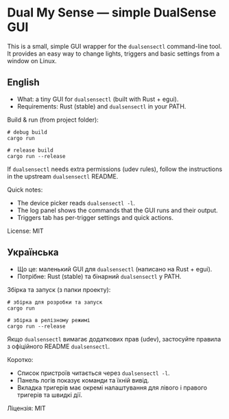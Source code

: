 # Dual My Sense — simple DualSense GUI

This is a small, simple GUI wrapper for the `dualsensectl` command-line tool.
It provides an easy way to change lights, triggers and basic settings from a window on Linux.

English
-------

- What: a tiny GUI for `dualsensectl` (built with Rust + egui).
- Requirements: Rust (stable) and `dualsensectl` in your PATH.

Build & run (from project folder):

```fish
# debug build
cargo run

# release build
cargo run --release
```

If `dualsensectl` needs extra permissions (udev rules), follow the instructions in the upstream `dualsensectl` README.

Quick notes:
- The device picker reads `dualsensectl -l`.
- The log panel shows the commands that the GUI runs and their output.
- Triggers tab has per-trigger settings and quick actions.

License: MIT

Українська
---------

- Що це: маленький GUI для `dualsensectl` (написано на Rust + egui).
- Потрібне: Rust (stable) та бінарний `dualsensectl` у PATH.

Збірка та запуск (з папки проекту):

```fish
# збірка для розробки та запуск
cargo run

# збірка в релізному режимі
cargo run --release
```

Якщо `dualsensectl` вимагає додаткових прав (udev), застосуйте правила з офіційного README `dualsensectl`.

Коротко:
- Список пристроїв читається через `dualsensectl -l`.
- Панель логів показує команди та їхній вивід.
- Вкладка тригерів має окремі налаштування для лівого і правого тригерів та швидкі дії.

Ліцензія: MIT

